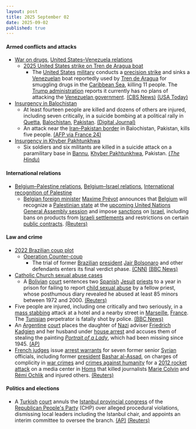 ```yaml
---
layout: post
title: 2025 September 02
date: 2025-09-02
published: true
---
```



#### Armed conflicts and attacks

* [War on drugs](https://en.wikipedia.org/wiki/War_on_drugs "War on drugs"), [United States–Venezuela relations](https://en.wikipedia.org/wiki/United_States%E2%80%93Venezuela_relations "United States–Venezuela relations")
  * [2025 United States strike on Tren de Aragua boat](https://en.wikipedia.org/wiki/2025_United_States_strike_on_Tren_de_Aragua_boat "2025 United States strike on Tren de Aragua boat")
    * The [United States](https://en.wikipedia.org/wiki/United_States "United States") [military](https://en.wikipedia.org/wiki/United_States_Armed_Forces "United States Armed Forces") conducts a [precision strike](https://en.wikipedia.org/wiki/Precision_strike "Precision strike") and sinks a [Venezuelan](https://en.wikipedia.org/wiki/Venezuela "Venezuela") boat reportedly used by [Tren de Aragua](https://en.wikipedia.org/wiki/Tren_de_Aragua "Tren de Aragua") for smuggling drugs in the [Caribbean Sea](https://en.wikipedia.org/wiki/Caribbean_Sea "Caribbean Sea"), killing 11 people. The [Trump administration](https://en.wikipedia.org/wiki/Second_presidency_of_Donald_Trump "Second presidency of Donald Trump") reports it currently has no plans of attacking the [Venezuelan government](https://en.wikipedia.org/wiki/Government_of_Venezuela "Government of Venezuela"). [(CBS News)](https://www.cbsnews.com/news/venezuela-drug-boat-us-strike/) [(USA Today)](https://www.usatoday.com/story/news/politics/2025/09/02/us-military-caribbean-sea-strike-drug-boat/85945169007/)
* [Insurgency in Balochistan](https://en.wikipedia.org/wiki/Insurgency_in_Balochistan "Insurgency in Balochistan")
  * At least fourteen people are killed and dozens of others are injured, including seven critically, in a suicide bombing at a political rally in [Quetta](https://en.wikipedia.org/wiki/Quetta "Quetta"), [Balochistan](https://en.wikipedia.org/wiki/Balochistan%2C_Pakistan "Balochistan, Pakistan"), [Pakistan](https://en.wikipedia.org/wiki/Pakistan "Pakistan"). [(Digital Journal)](https://www.digitaljournal.com/world/at-least-25-killed-in-pakistan-attacks-including-14-at-political-rally/article)
  * An attack near the [Iran–Pakistan border](https://en.wikipedia.org/wiki/Iran%E2%80%93Pakistan_border "Iran–Pakistan border") in Balochistan, Pakistan, kills five people. [(AFP via France 24)](https://www.france24.com/en/live-news/20250902-at-least-25-killed-in-pakistan-attacks-including-14-at-political-rally)
* [Insurgency in Khyber Pakhtunkhwa](https://en.wikipedia.org/wiki/Insurgency_in_Khyber_Pakhtunkhwa "Insurgency in Khyber Pakhtunkhwa")
  * Six soldiers and six militants are killed in a suicide attack on a paramilitary base in [Bannu](https://en.wikipedia.org/wiki/Bannu "Bannu"), [Khyber Pakhtunkhwa](https://en.wikipedia.org/wiki/Khyber_Pakhtunkhwa "Khyber Pakhtunkhwa"), Pakistan. [(*The Hindu*)](https://www.thehindu.com/news/international/bannu-pakistan-paramilitary-base-suicide-bombing-attack-militants-security-personnel-killed/article70005654.ece)

#### International relations

* [Belgium–Palestine relations](https://en.wikipedia.org/wiki/Belgium%E2%80%93Palestine_relations "Belgium–Palestine relations"), [Belgium–Israel relations](https://en.wikipedia.org/wiki/Belgium%E2%80%93Israel_relations "Belgium–Israel relations"), [International recognition of Palestine](https://en.wikipedia.org/wiki/International_recognition_of_Palestine "International recognition of Palestine")
  * [Belgian foreign minister](https://en.wikipedia.org/wiki/Minister_of_Foreign_Affairs_%28Belgium%29 "Minister of Foreign Affairs (Belgium)") [Maxime Prévot](https://en.wikipedia.org/wiki/Maxime_Pr%C3%A9vot "Maxime Prévot") announces that [Belgium](https://en.wikipedia.org/wiki/Belgium "Belgium") will recognize a [Palestinian state](https://en.wikipedia.org/wiki/Palestine "Palestine") at the [upcoming United Nations General Assembly session](https://en.wikipedia.org/wiki/Eightieth_session_of_the_United_Nations_General_Assembly "Eightieth session of the United Nations General Assembly") and impose [sanctions](https://en.wikipedia.org/wiki/List_of_sanctions_involving_Israel "List of sanctions involving Israel") on [Israel](https://en.wikipedia.org/wiki/Israel "Israel"), including bans on products from [Israeli settlements](https://en.wikipedia.org/wiki/Israeli_settlements "Israeli settlements") and restrictions on certain [public contracts](https://en.wikipedia.org/wiki/Government_procurement "Government procurement"). [(Reuters)](https://www.reuters.com/en/belgium-recognise-palestinian-state-un-general-assembly-2025-09-02/)

#### Law and crime

* [2022 Brazilian coup plot](https://en.wikipedia.org/wiki/2022_Brazilian_coup_plot "2022 Brazilian coup plot")
  * [Operation Counter-coup](https://en.wikipedia.org/wiki/Operation_Counter-coup "Operation Counter-coup")
    * The trial of former [Brazilian](https://en.wikipedia.org/wiki/Brazil "Brazil") [president](https://en.wikipedia.org/wiki/President_of_Brazil "President of Brazil") [Jair Bolsonaro](https://en.wikipedia.org/wiki/Jair_Bolsonaro "Jair Bolsonaro") and other defendants enters its final verdict phase. [(CNN)](https://edition.cnn.com/2025/09/02/americas/bolsonaro-trial-explained-intl-latam) [(BBC News)](https://www.bbc.com/news/articles/c4gzgq9n8xjo.amp)
* [Catholic Church sexual abuse cases](https://en.wikipedia.org/wiki/Catholic_Church_sexual_abuse_cases "Catholic Church sexual abuse cases")
  * A [Bolivian](https://en.wikipedia.org/wiki/Bolivia "Bolivia") [court](https://en.wikipedia.org/wiki/Judiciary_of_Bolivia "Judiciary of Bolivia") sentences two [Spanish](https://en.wikipedia.org/wiki/Spaniards "Spaniards") [Jesuit](https://en.wikipedia.org/wiki/Jesuit "Jesuit") [priests](https://en.wikipedia.org/wiki/Priesthood_in_the_Catholic_Church "Priesthood in the Catholic Church") to a year in prison for failing to report [child sexual abuse](https://en.wikipedia.org/wiki/Child_sexual_abuse "Child sexual abuse") by a fellow priest, whose posthumous diary revealed he abused at least 85 minors between 1972 and 2000. [(Reuters)](https://www.reuters.com/world/americas/bolivia-sentences-priests-concealing-decades-child-sex-abuse-2025-09-02/)
* Five people are injured, including one critically and two seriously, in a [mass stabbing](https://en.wikipedia.org/wiki/Mass_stabbing "Mass stabbing") attack at a hotel and a nearby street in [Marseille](https://en.wikipedia.org/wiki/Marseille "Marseille"), [France](https://en.wikipedia.org/wiki/France "France"). The [Tunisian](https://en.wikipedia.org/wiki/Tunisians "Tunisians") perpetrator is fatally shot by police. [(BBC News)](https://www.bbc.com/news/articles/cq6860ng4d6o)
* An [Argentine](https://en.wikipedia.org/wiki/Argentina "Argentina") [court](https://en.wikipedia.org/wiki/Judiciary_of_Argentina "Judiciary of Argentina") places the daughter of [Nazi](https://en.wikipedia.org/wiki/Nazi "Nazi") adviser [Friedrich Kadgien](https://en.wikipedia.org/wiki/Friedrich_Kadgien "Friedrich Kadgien") and her husband under [house arrest](https://en.wikipedia.org/wiki/House_arrest "House arrest") and accuses them of stealing the painting *[Portrait of a Lady](https://en.wikipedia.org/wiki/Portrait_of_a_Lady_%28Contessa_Colleoni%29 "Portrait of a Lady (Contessa Colleoni)")*, which had been missing since 1945. [(AP)](https://apnews.com/article/argentina-nazi-art-dutch-goudstikker-restitution-kadgien-0773fe94c60f5656bf218fb8c137fc25)
* [French judges](https://en.wikipedia.org/wiki/Judiciary_of_France "Judiciary of France") issue [arrest warrants](https://en.wikipedia.org/wiki/Arrest_warrant "Arrest warrant") for seven former senior [Syrian](https://en.wikipedia.org/wiki/Syria "Syria") officials, including former [president](https://en.wikipedia.org/wiki/President_of_Syria "President of Syria") [Bashar al-Assad](https://en.wikipedia.org/wiki/Bashar_al-Assad "Bashar al-Assad"), on charges of complicity in [war crimes](https://en.wikipedia.org/wiki/War_crimes_in_the_Syrian_civil_war "War crimes in the Syrian civil war") and [crimes against humanity](https://en.wikipedia.org/wiki/Crimes_against_humanity "Crimes against humanity") for a [2012 rocket attack](https://en.wikipedia.org/wiki/2012_Homs_offensive "2012 Homs offensive") on a media center in [Homs](https://en.wikipedia.org/wiki/Homs "Homs") that killed journalists [Marie Colvin](https://en.wikipedia.org/wiki/Marie_Colvin "Marie Colvin") and [Rémi Ochlik](https://en.wikipedia.org/wiki/R%C3%A9mi_Ochlik "Rémi Ochlik") and injured others. [(Reuters)](https://www.reuters.com/world/europe/france-seeks-arrest-assad-six-other-former-top-syrian-officials-over-2012-attack-2025-09-02/)

#### Politics and elections

* A [Turkish](https://en.wikipedia.org/wiki/Turkey "Turkey") [court](https://en.wikipedia.org/wiki/Judicial_system_of_Turkey "Judicial system of Turkey") annuls the [Istanbul provincial congress](https://en.wikipedia.org/wiki/Istanbul_%28electoral_districts%29 "Istanbul (electoral districts)") of the [Republican People's Party](https://en.wikipedia.org/wiki/Republican_People%27s_Party "Republican People's Party") (CHP) over alleged procedural violations, dismissing local leaders including the Istanbul chair, and appoints an interim committee to oversee the branch. [(AP)](https://apnews.com/article/turkey-crackdown-opposition-istanbul-party-congress-annulled-09a6caaa41a96d062907799ceb94e3cd) [(Reuters)](https://www.reuters.com/world/middle-east/turkish-court-ousts-main-oppositions-istanbul-head-over-congress-irregularities-2025-09-02/)
